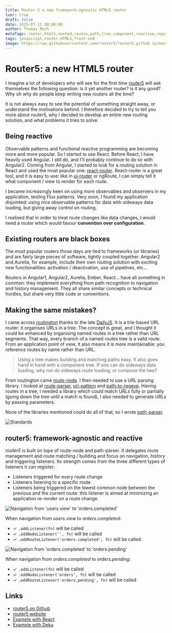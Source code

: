 ```yaml
---
title: Router 5 a new framework-agnostic HTML5 router
lunr: true
draft: false
date: 2015-07-11 00:00:00
author: Thomas Roch
metaTags: router,html5,nested,routes,path,tree,component,reactive,react,framework-agnostic
tags: javascript,router,HTML5,front-end
image: https://raw.githubusercontent.com/router5/router5.github.io/master/logo/r5_128.png
---
```


# Router5: a new HTML5 router

I imagine a lot of developers who will see for the first time [router5](http://router5.github.io) will ask themselves the following question:
is it yet another router? is it any good? Why oh why do people keep writing new routers all the time?

It is not always easy to see the potential of something straight away, or understand the motivations behind. I therefore decided
to try to tell you more about router5, why I decided to develop an entire new routing solution, and what problems it tries to solve.


## Being reactive

Observable patterns and functional reactive programming are becoming more and more popular. So I started to use React. Before React,
I have heavily used Angular. I still do, and I'll probably continue to do so with Angular2. Coming from Angular, I started to look
for a routing solution in React and used the most popular one: [react-router](https://github.com/rackt/react-router).
React-router is a great tool, and it is easy to use: like in [ui-router](https://github.com/angular-ui/ui-router) or ngRoute,
I can simply tell it what component / view to render for each route.

I became increasingly keen on using more observables and observers in my application, testing Flux patterns.
Very soon, I found my application disjointed: using nice observable patterns for data with sideways data loading,
but giving away control on routing.

I realised that in order to treat route changes like data changes, I would need a router which would favour __convention over
configuration__.


## Existing routers are black boxes

The most popular routers those days are tied to frameworks (or libraries) and are fairly large pieces of software, tightly coupled together.
Angular2 and Aurelia, for example, include their own routing solution with exciting new functionalities: activation / deactivation, use
of pipelines, etc...

Routers in Angular1, Angular2, Aurelia, Ember, React... have all something in common: they implement everything from path recognition
to navigation and history management. They all share similar concepts or technical hurdles, but share very little code or conventions.


## Making the same mistakes?

I came across [routington](https://github.com/pillarjs/routington) thanks to the late [DailyJS](http://dailyjs.com/).
It is a trie-based URL router: it organises URLs in a tree. The concept is great, and I thought it could be enhanced by organising
named routes in a tree rather than URL segments. That way, every branch of a named routes tree is a valid route.
From an application point of view, it also means it is more maintainable: you reference routes by name rather
than URL.

> Using a tree makes building and matching paths easy. It also goes hand in hand with a component tree. If one can do sideways data loading,
  why not do sideways route loading, or compose the two?

From routington came [route-node](https://github.com/troch/router5). I then needed to use a URL parsing library. I looked at
[route-parser](https://github.com/rcs/route-parser), [url-pattern](https://github.com/snd/url-pattern) and
[path-to-regexp](https://github.com/pillarjs/path-to-regexp). Having routes in a tree, I needed a library which could match
URLs fully or partially (going down the tree until a match is found), I also needed to generate URLs by passing parameters.

None of the libraries mentioned could do all of that, so I wrote [path-parser](https://github.com/troch/path-parser).

![Standards](https://imgs.xkcd.com/comics/standards.png)

## router5: framework-agnostic and reactive

_router5_ is built on tope of route-node and path-parser. It delegates route management and route matching / building
and focus on navigation, history and triggering listeners. Its strength comes from the three different types of listeners it can register:

- Listeners triggered for every route change
- Listeners listening to a specific route
- Listeners being triggered on the lowest common node between the previous and the current route: this listener is aimed at minimizing an application
re-render on a route change.

![Navigation from 'users.view' to 'orders.completed'](https://raw.githubusercontent.com/router5/router5.github.io/master/img/deactivation-activation-path.png)

When navigation from _users.view_ to _orders.completed_:

- &#x2713; `.addListener(fn)` will be called
- &#x2713; `.addNodeListener('', fn)` will be called
- &#x2713; `.addRouteListener('orders.completed', fn)` will be called


![Navigation from 'orders.completed' to 'orders.pending'](https://raw.githubusercontent.com/router5/router5.github.io/master/img/deactivation-activation-path-2.png)

When navigation from _orders.completed_ to _orders.pending_:

- &#x2713; `.addListener(fn)` will be called
- &#x2713; `.addNodeListener('orders', fn)` will be called
- &#x2713; `.addRouteListener('orders.pending', fn)` will be called


## Links

- [router5 on Github](http://router5.github.io)
- [router5 website](http://router5.github.io)
- [Example with React](http://router5.github.io/docs/with-react.html)
- [Example with Deku](http://router5.github.io/docs/with-deku.html)
